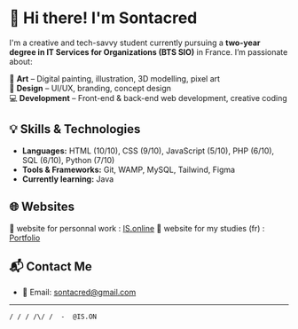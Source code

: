 # 👋 Hi there! I'm Sontacred

I'm a creative and tech-savvy student currently pursuing a **two-year degree in IT Services for Organizations (BTS SIO)** in France. I’m passionate about:

🎨 **Art** – Digital painting, illustration, 3D modelling, pixel art  
🎨 **Design** – UI/UX, branding, concept design  
💻 **Development** – Front-end & back-end web development, creative coding

## 💡 Skills & Technologies

- **Languages:** HTML (10/10), CSS (9/10), JavaScript (5/10), PHP (6/10), SQL (6/10), Python (7/10)
- **Tools & Frameworks:** Git, WAMP, MySQL, Tailwind, Figma  
- **Currently learning:** Java

## 🌐 Websites

🔗 website for personnal work : [IS.online](https://your-website.com)
🔗 website for my studies (fr) : [Portfolio](https://sontacred.github.io/web-SIO/index.html)

## 📬 Contact Me

- 📧 Email: [sontacred@gmail.com](mailto:your.email@example.com)  

---

`/ / / /\/ /  -  @IS.ON`
